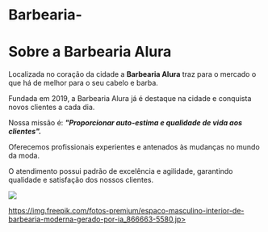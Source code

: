 # Barbearia-
<h1>Sobre a Barbearia Alura</h1>

<p>Localizada no coração da cidade a <b>Barbearia Alura</b> traz para o mercado o que há de melhor para o seu cabelo e barba.</p>
<p></p>Fundada em 2019, a Barbearia Alura já é destaque na cidade e conquista novos clientes a cada dia.</p>
<p></p>Nossa missão é: <i><b>"Proporcionar auto-estima e qualidade de vida aos clientes".</i></b></p>
<p></p>Oferecemos profissionais experientes e antenados às mudanças no mundo da moda.</p>                                                                                      
<p></p>O atendimento possui padrão de excelência e agilidade, garantindo qualidade e satisfação dos nossos clientes.</p>

![](https://img.freepik.com/fotos-premium/espaco-masculino-interior-de-barbearia-moderna-gerado-por-ia_866663-5580.jpg)

https://img.freepik.com/fotos-premium/espaco-masculino-interior-de-barbearia-moderna-gerado-por-ia_866663-5580.jp>
